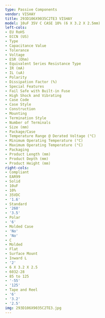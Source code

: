 ```yaml
---
type: Passive Components
vendor: VISHAY
title: 293D106X9035C2TE3 VISHAY
model: 10uF 35V C CASE 10% (6 X 3.2 X 2.5mm)
left-cols:
- EU RoHS
- ECCN (US)
- Type
- Capacitance Value
- Tolerance
- Voltage
- ESR (Ohm)
- Equivalent Series Resistance Type
- IR (mA)
- IL (uA)
- Polarity
- Dissipation Factor (%)
- Special Features
- Fail Safe with Built-in Fuse
- High Shock and Vibrating
- Case Code
- Case Style
- Construction
- Mounting
- Termination Style
- Number of Terminals
- Size (mm)
- Package/Case
- Temperature Range @ Derated Voltage (°C)
- Minimum Operating Temperature (°C)
- Maximum Operating Temperature (°C)
- Packaging
- Product Length (mm)
- Product Depth (mm)
- Product Height (mm)
right-cols:
- Compliant
- EAR99
- Solid
- 10uF
- 10%
- 35VDC
- '1.6'
- Standard
- '260'
- '3.5'
- Polar
- '6'
- Molded Case
- 'No'
- 'No'
- C
- Molded
- Flat
- Surface Mount
- Inward L
- '2'
- 6 X 3.2 X 2.5
- 6032-28
- 85 to 125
- '-55'
- '125'
- Tape and Reel
- '6'
- '3.2'
- '2.5'
img: 293D106X9035C2TE3.jpg
---
```

